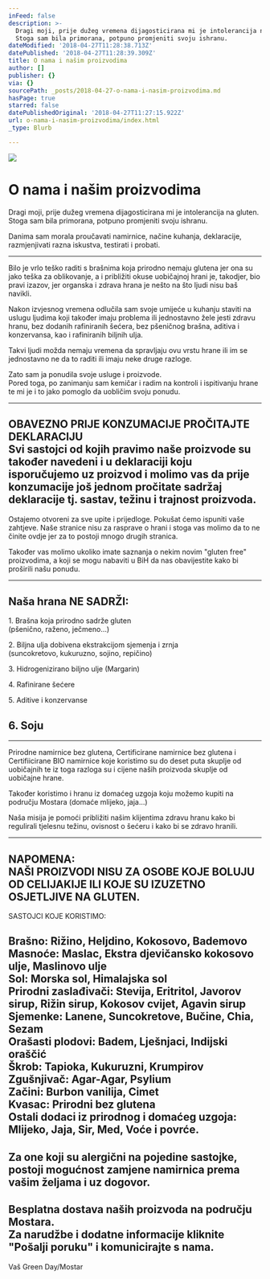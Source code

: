 ```yaml
---
inFeed: false
description: >-
  Dragi moji, prije dužeg vremena dijagosticirana mi je intolerancija na gluten.
  Stoga sam bila primorana, potpuno promjeniti svoju ishranu.
dateModified: '2018-04-27T11:28:38.713Z'
datePublished: '2018-04-27T11:28:39.309Z'
title: O nama i našim proizvodima
author: []
publisher: {}
via: {}
sourcePath: _posts/2018-04-27-o-nama-i-nasim-proizvodima.md
hasPage: true
starred: false
datePublishedOriginal: '2018-04-27T11:27:15.922Z'
url: o-nama-i-nasim-proizvodima/index.html
_type: Blurb

---
```

![](https://the-grid-user-content.s3-us-west-2.amazonaws.com/5c800a52-237e-4081-9d48-9b7ea5dc04a2.jpg)

# O nama i našim proizvodima

Dragi moji, prije dužeg vremena dijagosticirana mi je intolerancija na gluten. Stoga sam bila primorana, potpuno promjeniti svoju ishranu.

Danima sam morala proučavati namirnice, načine kuhanja, deklaracije, razmjenjivati razna iskustva, testirati i probati.

---

Bilo je vrlo teško raditi s brašnima koja prirodno nemaju glutena jer ona su jako teška za oblikovanje, a i približiti okuse uobičajnoj hrani je, takodjer, bio pravi izazov, jer organska i zdrava hrana je nešto na što ljudi nisu baš navikli.

Nakon izvjesnog vremena odlučila sam svoje umijeće u kuhanju staviti na uslugu ljudima koji također imaju problema ili jednostavno žele jesti zdravu hranu, bez dodanih rafiniranih šećera, bez pšeničnog brašna, aditiva i konzervansa, kao i rafiniranih biljnih ulja.

Takvi ljudi možda nemaju vremena da spravljaju ovu vrstu hrane ili im se jednostavno ne da to raditi ili imaju neke druge razloge.

Zato sam ja ponudila svoje usluge i proizvode.  
Pored toga, po zanimanju sam kemičar i radim na kontroli i ispitivanju hrane te mi je i to jako pomoglo da uobličim svoju ponudu.

------------------------------------------  
OBAVEZNO PRIJE KONZUMACIJE PROČITAJTE DEKLARACIJU  
Svi sastojci od kojih pravimo naše proizvode su također navedeni i u deklaraciji koju isporučujemo uz proizvod i molimo vas da prije konzumacije još jednom pročitate sadržaj deklaracije tj. sastav, težinu i trajnost proizvoda.  
-----------------------------------------  
Ostajemo otvoreni za sve upite i prijedloge. Pokušat ćemo ispuniti vaše zahtjeve. Naše stranice nisu za rasprave o hrani i stoga vas molimo da to ne činite ovdje jer za to postoji mnogo drugih stranica.

Također vas molimo ukoliko imate saznanja o nekim novim "gluten free" proizvodima, a koji se mogu nabaviti u BiH da nas obavijestite kako bi proširili našu ponudu.

----------------------------  
Naša hrana NE SADRŽI:  
---------------------------  
1\. Brašna koja prirodno sadrže gluten   
(pšenično, raženo, ječmeno...)

2\. Biljna ulja dobivena ekstrakcijom sjemenja i zrnja   
(suncokretovo, kukuruzno, sojino, repičino)

3\. Hidrogenizirano biljno ulje (Margarin)

4\. Rafinirane šećere

5\. Aditive i konzervanse

6\. Soju  
-------------------------  
-------------------------

Prirodne namirnice bez glutena, Certificirane namirnice bez glutena i Certifiicirane BIO namirnice koje koristimo su do deset puta skuplje od uobičajnih te iz toga razloga su i cijene naših proizvoda skuplje od uobičajne hrane.

Također koristimo i hranu iz domaćeg uzgoja koju možemo kupiti na području Mostara (domaće mlijeko, jaja...)

Naša misija je pomoći približiti našim klijentima zdravu hranu kako bi regulirali tjelesnu težinu, ovisnost o šećeru i kako bi se zdravo hranili.

----------------------------------------------------------  
NAPOMENA:  
NAŠI PROIZVODI NISU ZA OSOBE KOJE BOLUJU OD CELIJAKIJE ILI KOJE SU IZUZETNO OSJETLJIVE NA GLUTEN.  
--------------------------------------------------------

SASTOJCI KOJE KORISTIMO:

Brašno: Rižino, Heljdino, Kokosovo, Bademovo  
Masnoće: Maslac, Ekstra djevičansko kokosovo ulje, Maslinovo ulje  
Sol: Morska sol, Himalajska sol  
Prirodni zaslađivači: Stevija, Eritritol, Javorov sirup, Rižin sirup, Kokosov cvijet, Agavin sirup  
Sjemenke: Lanene, Suncokretove, Bučine, Chia, Sezam  
Orašasti plodovi: Badem, Lješnjaci, Indijski oraščić  
Škrob: Tapioka, Kukuruzni, Krumpirov  
Zgušnjivač: Agar-Agar, Psylium  
Začini: Burbon vanilija, Cimet  
Kvasac: Prirodni bez glutena  
Ostali dodaci iz prirodnog i domaćeg uzgoja: Mlijeko, Jaja, Sir, Med, Voće i povrće.  
---------------------------------------------------  
Za one koji su alergični na pojedine sastojke, postoji mogućnost zamjene namirnica prema vašim željama i uz dogovor.  
-------------------------------------------------  
Besplatna dostava naših proizvoda na području Mostara.  
Za narudžbe i dodatne informacije kliknite "Pošalji poruku" i komunicirajte s nama.  
-------------------------------------------------

Vaš Green Day/Mostar
